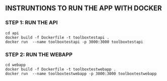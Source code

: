 ## INSTRUNTIONS TO RUN THE APP WITH DOCKER

### STEP 1: RUN THE API

```
cd api
docker build -f Dockerfile -t toolboxtestapi .
docker run  --name toolboxtestapi -p 3000:3000 toolboxtestapi
```

### STEP 2: RUN THE WEBAPP

```
cd webapp
docker build -f Dockerfile -t toolboxtestwebapp .
docker run  --name toolboxtestwebapp -p 3000:3000 toolboxtestwebapp
```
